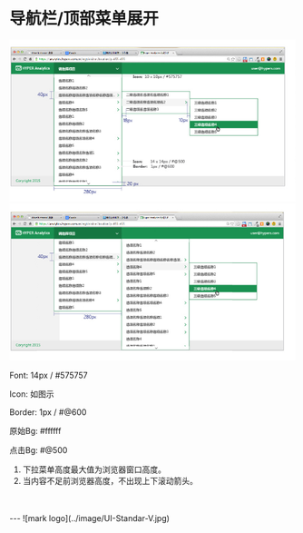 # 导航栏/顶部菜单展开

![Alt text](../image/UI-Standar-LUXURY-29-1.jpg)
![Alt text](../image/UI-Standar-LUXURY-29-2.jpg)
<p>Font:       14px / #575757
<p>Icon:       如图示
<p>Border:   1px / #@600
<p>原始Bg:   #ffffff
<p>点击Bg:   #@500

1. 下拉菜单高度最大值为浏览器窗口高度。
2. 当内容不足前浏览器高度，不出现上下滚动箭头。

<br>
<br>
---
![mark logo](../image/UI-Standar-V.jpg)

